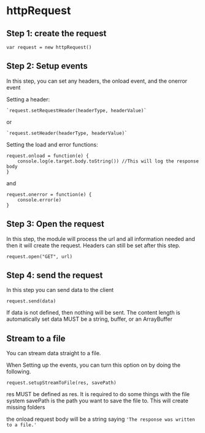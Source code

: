 
# httpRequest


## Step 1: create the request

```
var request = new httpRequest()
```


## Step 2: Setup events

In this step, you can set any headers, the onload event, and the onerror event

Setting a header:
```
`request.setRequestHeader(headerType, headerValue)`
```
or
```
`request.setHeader(headerType, headerValue)`
```

Setting the load and error functions:
```
request.onload = function(e) {
    console.log(e.target.body.toString()) //This will log the response body
}
```
and
```
request.onerror = function(e) {
    console.error(e)
}
```


## Step 3: Open the request

In this step, the module will process the url and all information needed and then it will create the request. Headers can still be set after this step.

```
request.open("GET", url)
```


## Step 4: send the request

In this step you can send data to the client
```
request.send(data)
```

If data is not defined, then nothing will be sent.
The content length is automatically set
data MUST be a string, buffer, or an ArrayBuffer



## Stream to a file

You can stream data straight to a file.

When Setting up the events, you can turn this option on by doing the following.

`request.setupStreamToFile(res, savePath)`

res MUST be defined as res. It is required to do some things with the file system
savePath is the path you want to save the file to. This will create missing folders

the onload request body will be a string saying `'The response was written to a file.'`

